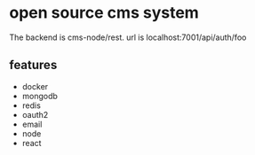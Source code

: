 # open source cms system

The backend is cms-node/rest. url is localhost:7001/api/auth/foo

## features

- docker
- mongodb
- redis
- oauth2
- email
- node
- react
